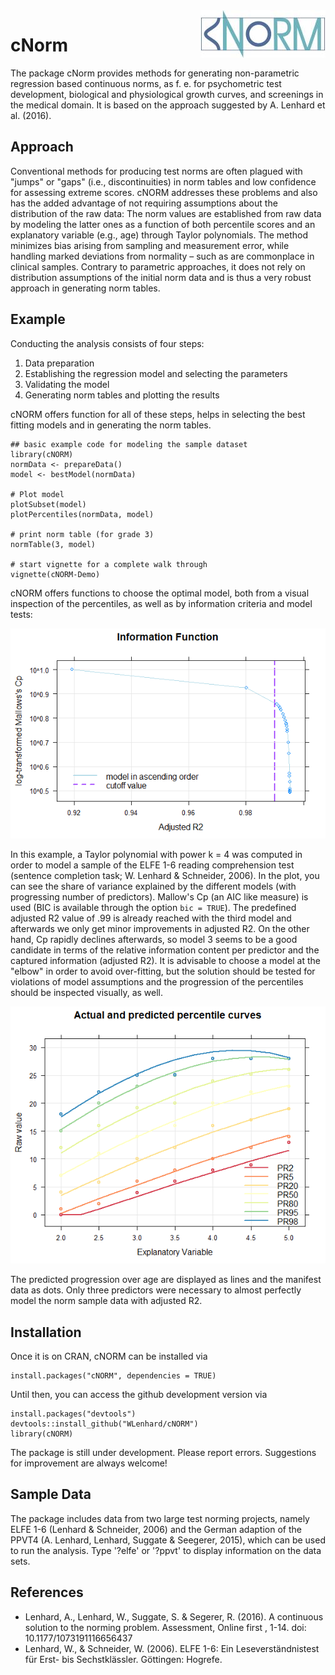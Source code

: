 <img src="vignettes/logo.png" align=right style="border:0;">

# cNorm

The package cNorm provides methods for generating non-parametric regression based continuous norms, as f. e. for psychometric test development, biological and physiological growth curves, and
screenings in the medical domain. It is based on the approach suggested by A. Lenhard et al. (2016).

## Approach

Conventional methods for producing test norms are often plagued with "jumps" or "gaps"
(i.e., discontinuities) in norm tables and low confidence for assessing extreme scores.
cNORM addresses these problems and also has the added advantage of not requiring
assumptions about the distribution of the raw data: The norm values are established from
raw data by modeling the latter ones as a function  of both percentile scores and an
explanatory variable (e.g., age) through Taylor polynomials. The method minimizes
bias arising from sampling and measurement error, while handling marked deviations from
normality – such as are commonplace in clinical samples. Contrary to parametric approaches, it does not rely on distribution assumptions of the initial norm data and is thus a very robust approach in generating norm tables.

## Example

Conducting the analysis consists of four steps:
1.  Data preparation
1.  Establishing the regression model and selecting the parameters
1.  Validating the model
1.  Generating norm tables and plotting the results

cNORM offers function for all of these steps, helps in selecting the best
fitting models and in generating the norm tables.

```{r example}
## basic example code for modeling the sample dataset
library(cNORM)
normData <- prepareData()
model <- bestModel(normData)

# Plot model
plotSubset(model)
plotPercentiles(normData, model)

# print norm table (for grade 3)
normTable(3, model)

# start vignette for a complete walk through
vignette(cNORM-Demo)
```
cNORM offers functions to choose the optimal model, both from a visual inspection of the 
percentiles, as well as by information criteria and model tests:

![](vignettes/plotSubset.png)

In this example, a Taylor polynomial with power k = 4 was computed in order to model a sample of the ELFE 1-6 reading comprehension test (sentence completion task; W. Lenhard & Schneider, 2006). In the plot, you can see the share of variance explained by the different models (with progressing number of predictors). Mallow's Cp (an AIC like measure) is used (BIC is available through the option `bic = TRUE`). The predefined adjusted R2 value of .99 is already reached with the third model and afterwards we only get minor improvements in adjusted R2. On the other hand, Cp rapidly declines afterwards, so model 3 seems to be a good candidate in terms of the relative information content per predictor and the captured information (adjusted R2). It is advisable to choose a model at the "elbow" in order to avoid over-fitting, but the solution should be tested for violations of model assumptions and the progression of the percentiles should be inspected visually, as well.


![](vignettes/plotPercentiles.png)

The predicted progression over age are displayed as lines and the manifest data as dots. Only three predictors were necessary to almost perfectly model the norm sample data with adjusted R2.

## Installation
Once it is on CRAN, cNORM can be installed via
```{r example}
install.packages("cNORM", dependencies = TRUE)
```

Until then, you can access the github development version via
```{r example}
install.packages("devtools")
devtools::install_github("WLenhard/cNORM")
library(cNORM)
```

The package is still under development. Please report errors. Suggestions for improvement are always welcome!

## Sample Data
The package includes data from two large test norming projects, namely ELFE 1-6 (Lenhard & Schneider, 2006) and the German adaption of the PPVT4 (A. Lenhard, Lenhard, Suggate & Seegerer, 2015), which can be used to run the analysis. Type '?elfe' or '?ppvt' to display information on the data sets.

## References
*   Lenhard, A., Lenhard, W., Suggate, S. & Segerer, R. (2016). A continuous solution to the norming problem. Assessment, Online first , 1-14. doi: 10.1177/1073191116656437
*   Lenhard, W., & Schneider, W. (2006). ELFE 1-6: Ein Leseverständnistest für Erst- bis Sechstklässler. Göttingen: Hogrefe. 
